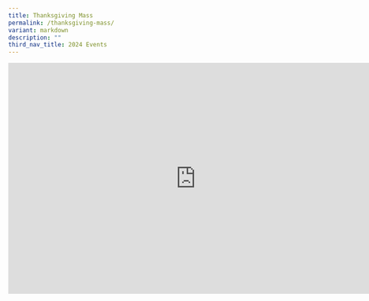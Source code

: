 ```yaml
---
title: Thanksgiving Mass
permalink: /thanksgiving-mass/
variant: markdown
description: ""
third_nav_title: 2024 Events
---
```

<iframe allowfullscreen="true" height="469" width="760" frameborder="0" src="https://docs.google.com/presentation/d/e/2PACX-1vTxlzhyr8dMvoWe2rh-uqxYB3eGA20L28EM299kIG2wyWhiUxX0uq4XWeMxpOQtqgJFl07sGHCPgAwB/embed?start=true&amp;loop=true&amp;delayms=3000"></iframe>
 